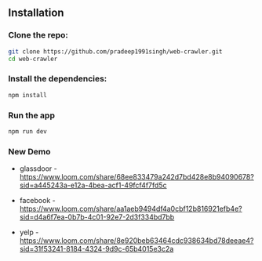 
## Installation

### Clone the repo:

```bash
git clone https://github.com/pradeep1991singh/web-crawler.git
cd web-crawler
```

### Install the dependencies:

```bash
npm install
```

### Run the app
```bash
npm run dev
```

### New Demo
- glassdoor - https://www.loom.com/share/68ee833479a242d7bd428e8b94090678?sid=a445243a-e12a-4bea-acf1-49fcf4f7fd5c

- facebook - https://www.loom.com/share/aa1aeb9494df4a0cbf12b816921efb4e?sid=d4a6f7ea-0b7b-4c01-92e7-2d3f334bd7bb

- yelp - https://www.loom.com/share/8e920beb63464cdc938634bd78deeae4?sid=31f53241-8184-4324-9d9c-65b4015e3c2a


<!-- ### Old Demo -->
<!-- - glassdoor - https://www.loom.com/share/d2d30330945341cc8797798f58a920a2 -->

<!-- - yelp - https://www.loom.com/share/fea95fd45cec42918feb872537bd761f -->

<!-- - facebook - https://www.loom.com/share/727d3578dd8647d095734109aa68522f -->


